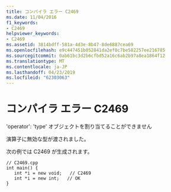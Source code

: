```yaml
---
title: コンパイラ エラー C2469
ms.date: 11/04/2016
f1_keywords:
- C2469
helpviewer_keywords:
- C2469
ms.assetid: 3814bdff-581a-4d3e-8b47-8de6887cea69
ms.openlocfilehash: e9c447451b052841da2ef0c7be582257ee216785
ms.sourcegitcommit: 0ab61bc3d2b6cfbd52a16c6ab2b97a8ea1864f12
ms.translationtype: MT
ms.contentlocale: ja-JP
ms.lasthandoff: 04/23/2019
ms.locfileid: "62303063"
---
```

# <a name="compiler-error-c2469"></a>コンパイラ エラー C2469

'operator': 'type' オブジェクトを割り当てることができません

演算子に無効な型が渡されました。

次の例では C2469 が生成されます。

```
// C2469.cpp
int main() {
   int *i = new void;   // C2469
   int *i = new int;   // OK
}
```